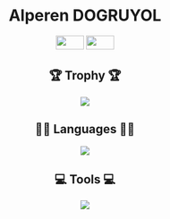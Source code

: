 <div align="center">
 
<h1>Alperen DOGRUYOL</h1>
<img src="https://github.com/Alperendgryl/Alperendgryl/blob/main/LOGO.png" width="50" height="25">
<img href="https://www.linkedin.com/in/alperendgryl00/" src="https://github.com/Alperendgryl/Alperendgryl/blob/main/LOGO.png" width="50" height="25">

<h2>🏆 Trophy 🏆 </h2>
<img src="https://github-profile-trophy.vercel.app/?username=Alperendgryl&column=8&theme=gruvbox&no-frame=true"/>

<h2>👨‍💻 Languages 👨‍💻</h2>
<img src="https://skillicons.dev/icons?i=java,php,py,cs,dotnet,html,css,js,bootstrap&theme=dark"/>

<h2>💻 Tools 💻</h2>
<img src="https://skillicons.dev/icons?i=unity,visualstudio,vscode,idea,mysql,wordpress&theme=dark"/>
 
</div>
